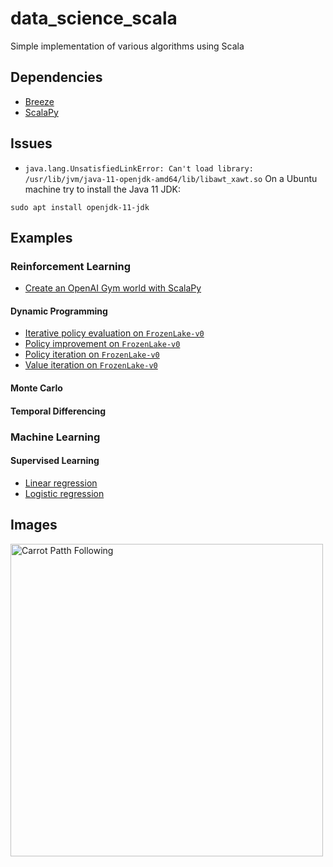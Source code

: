 # data_science_scala

Simple implementation of various algorithms using Scala

## Dependencies

- <a href="https://github.com/scalanlp/breeze/tree/master/math/src/main/scala/breeze">Breeze</a>
- <a href="https://scalapy.dev/">ScalaPy</a>




## Issues

- ```java.lang.UnsatisfiedLinkError: Can't load library: /usr/lib/jvm/java-11-openjdk-amd64/lib/libawt_xawt.so``` 
On a Ubuntu machine try to install the Java 11 JDK:

```
sudo apt install openjdk-11-jdk
```


## Examples

### Reinforcement Learning

- <a href="src/main/scala/examples/rl/Example1_CreateGym_World.scala">Create an OpenAI Gym world with ScalaPy</a>

#### Dynamic Programming

- <a href="src/main/scala/examples/rl/Example3_IterativePoicyEvaluation.scala">Iterative policy evaluation on ```FrozenLake-v0```</a>
- <a href="src/main/scala/examples/rl/Example4_PolicyImprovement_FrozenLake.scala">Policy improvement on ```FrozenLake-v0```</a>
- <a href="src/main/scala/examples/rl/Example5_PolicyIteration_FrozenLake">Policy iteration on ```FrozenLake-v0```</a>
- <a href="src/main/scala/examples/rl/Example2_ValueIteration.scala">Value iteration on ```FrozenLake-v0```</a>

#### Monte Carlo

#### Temporal Differencing


### Machine Learning

#### Supervised Learning

- <a href="src/main/scala/examples/regression/LinearRegressionExe_1.scala">Linear regression</a>
- <a href="src/main/scala/examples/classification/LogisticRegression_Exe.scala">Logistic regression</a>


## Images

<img src="images/state_value_function.png"
     alt="Carrot Patth Following"
     style="float: left; margin-right: 10px; width: 500px;" />


